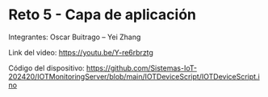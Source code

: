 # Reto 5 - Capa de aplicación

Integrantes: Oscar Buitrago – Yei Zhang

Link del video: https://youtu.be/Y-re6rbrztg

Código del dispositivo: https://github.com/Sistemas-IoT-202420/IOTMonitoringServer/blob/main/IOTDeviceScript/IOTDeviceScript.ino

